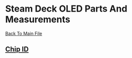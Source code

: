 # Steam Deck OLED Parts And Measurements
[Back To Main File](../README.md)

## [Chip ID](https://www.ifixit.com/Guide/Steam+Deck+OLED+Chip+ID/167632)